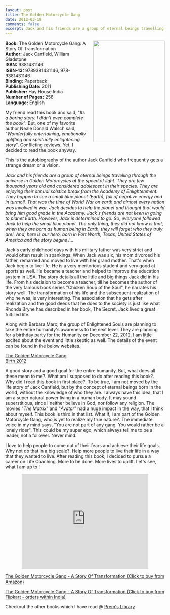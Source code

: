 ```yaml
---
layout: post
title: The Golden Motorcycle Gang
date: 2012-03-18
comments: false
excerpt: Jack and his friends are a group of eternal beings travelling through the universe in Golden Motorcycles at the speed of light. They are few thousand years old and considered adolescent in their species. They are enjoying their annual solstice break from the Academy of Enlightenment. They happen to see a small blue planet (Earth), full of negative energy and in turmoil. That was the time of World War on earth and almost every nation was involved in war. Jack decides to help the planet and thought that would bring him good grade in the Academy. Jack's friends are not keen in going to planet Earth. However, Jack is determined to go. So, everyone followed Jack to help the small blue planet. The only thing, they did not know is that, when they are born as human being in Earth, they will forget who they truly are!. And, here is our hero, born in Fort Worth, Texas, United States of America and the story begins !...
---
```


<a href="http://1.bp.blogspot.com/-Nb8UBe2qraQ/T1S4SMeCIqI/AAAAAAAATfM/efklfdJb8aY/s1600/The-Golden-Motorcycle-Gang.jpg" imageanchor="1" style="clear: right; float: right; margin-bottom: 1em; margin-left: 1em;">  <img border="0" height="320" src="http://1.bp.blogspot.com/-Nb8UBe2qraQ/T1S4SMeCIqI/AAAAAAAATfM/efklfdJb8aY/s320/The-Golden-Motorcycle-Gang.jpg" width="226" /></a>  

**Book:** The Golden Motorcycle Gang: A Story Of Transformation  
**Author:** Jack Canfield, William Gladstone  
**ISBN:** 9381431146  
**ISBN-13:** 9789381431146, 978-9381431146  
**Binding:** Paperback  
**Publishing Date:** 2011  
**Publisher:** Hay House India  
**Number of Pages:** 256  
**Language:** English  
  
My friend read this book and said, "*Its a boring story. I didn't even complete the book*". But, one of my favorite author Neale Donald Walsch said, "*Wonderfully entertaining, emotionally uplifting and spiritually enlightening story*". Conflicting reviews. Yet, I decided to read the book anyway.  
  
This is the autobiography of the author Jack Canfield who frequently gets a strange dream or a vision.  

*Jack and his friends are a group of eternal beings travelling through the universe in Golden Motorcycles at the speed of light. They are few thousand years old and considered adolescent in their species. They are enjoying their annual solstice break from the Academy of Enlightenment. They happen to see a small blue planet (Earth), full of negative energy and in turmoil. That was the time of World War on earth and almost every nation was involved in war. Jack decides to help the planet and thought that would bring him good grade in the Academy. Jack's friends are not keen in going to planet Earth. However, Jack is determined to go. So, everyone followed Jack to help the small blue planet. The only thing, they did not know is that, when they are born as human being in Earth, they will forget who they truly are!. And, here is our hero, born in Fort Worth, Texas, United States of America and the story begins !...*  
  
Jack's early childhood days with his military father was very strict and would often result in spankings. When Jack was six, his mom divorced his father, remarried and moved to live with her grand mother. That's when Jack begin to live life. He is a very meritorious student and very good at sports as well. He became a teacher and helped to improve the education system in USA. The story details all the little and big things Jack did in his life. From his decision to become a teacher, till he becomes the author of the very famous book series "Chicken Soup of the Soul", he narrates his story well. The transformation of his life and the subsequent realization of who he was, is very interesting. The association that he gets after realization and the good deeds that he does to the society is just like what Rhonda Bryne has described in her book, The Secret. Jack lived a great fulfilled life.  
  
Along with Barbara Marx, the group of Enlightened Souls are planning to take the entire humanity's awareness to the next level. They are planning for a birthday party for the Humanity on December 22, 2012. I am little excited about the event and little skeptic as well. The details of the event can be found in the below websites.  
  
[The Golden Motorcycle Gang](http://www.goldenmotorcyclegang.com/)  
[Birth 2012](http://www.birth2012.com/main.html)  
  
A good story and a good goal for the entire humanity. But, what does all these mean to me?. What am I supposed to do after reading this book?. Why did I read this book in first place?. To be true, I am not moved by the life story of Jack Canfield, but by the concept of eternal beings born in the world, without the knowledge of who they are. I always have this idea, that I am a super natural power living in a human body. It may sound superstitious, since I neither believe in God, nor follow any religion. The movies "*The Matrix*" and "*Avatar*" had a huge impact in the way, that I think about myself. This book is third in that list. What if, I am part of the Golden Motorcycle Gang, who is yet to realize my true nature?. The immediate voice in my mind says, "You are not part of any gang. You would rather be a lonely rider". This could be my super ego, which always tell me to be a leader, not a follower. Never mind.  
  
I love to help people to come out of their fears and achieve their life goals. Why not do that in a big scale?. Help more people to live their life in a way that they wanted to live. After reading this book, I decided to pursue a career on Life Coaching. More to be done. More lives to uplift. Let's see, what I am up to !  
  
<div style="text-align: center;">
<iframe allowfullscreen="" frameborder="0" height="300" mozallowfullscreen="" src="http://player.vimeo.com/video/26229424?title=0&byline=0&portrait=0" webkitallowfullscreen="" width="400"></iframe>
</div>
  
[The Golden Motorcycle Gang - A Story Of Transformation (Click to buy from Amazon)](http://www.amazon.com/gp/product/1401936199/ref=as_li_qf_sp_asin_il_tl?ie=UTF8&tag=booiverea-20&linkCode=as2&camp=1789&creative=9325&creativeASIN=1401936199)  
  

[The Golden Motorcycle Gang - A Story Of Transformation (Click to buy from Flipkart - orders within India)](http://www.flipkart.com/golden-motorcycle-gang-9381431146/p/itmd36d4dzmjfmvg?pid=9789381431146&affid=INPremkblo)  

Checkout the other books which I have read @ [Prem's Library](http://books.smileprem.com/)  

